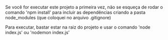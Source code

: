 Se você for executar este projeto a primeira vez, não se esqueça de rodar o comando 'npm install' para incluir as dependências criando a pasta node_modules (que coloquei no arquivo .gitignore)

Para executar, bastar estar na raiz do projeto e usar o comando 'node index.js' ou 'nodemon index.js'
